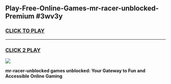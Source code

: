 
## Play-Free-Online-Games-mr-racer-unblocked-Premium #3wv3y
<h3>
<a href="https://premium.freeplayer.one?title=mr-racer-unblocked&ref=8M">CLICK TO PLAY</a></h3>
<hr>

<h3>
<a href="https://premium.freeplayer.one?title=mr-racer-unblocked&ref=8M">CLICK 2 PLAY</a>
  
</h3>

<a href="https://premium.freeplayer.one?title=mr-racer-unblocked&ref=8M"><img src="https://clearcache.store/games.png"></a>


**mr-racer-unblocked games unblocked: Your Gateway to Fun and Accessible Online Gaming**
